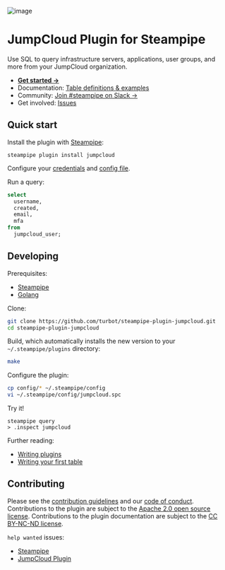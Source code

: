 ![image](https://hub.steampipe.io/images/plugins/turbot/jumpcloud-social-graphic.png)

# JumpCloud Plugin for Steampipe

Use SQL to query infrastructure servers, applications, user groups, and more from your JumpCloud organization.

- **[Get started →](https://hub.steampipe.io/plugins/turbot/jumpcloud)**
- Documentation: [Table definitions & examples](https://hub.steampipe.io/plugins/turbot/jumpcloud/tables)
- Community: [Join #steampipe on Slack →](https://turbot.com/community/join)
- Get involved: [Issues](https://github.com/turbot/steampipe-plugin-jumpcloud/issues)

## Quick start

Install the plugin with [Steampipe](https://steampipe.io):

```shell
steampipe plugin install jumpcloud
```

Configure your [credentials](https://hub.steampipe.io/plugins/turbot/jumpcloud#credentials) and [config file](https://hub.steampipe.io/plugins/turbot/jumpcloud#configuration).

Run a query:

```sql
select
  username,
  created,
  email,
  mfa
from
  jumpcloud_user;
```

## Developing

Prerequisites:

- [Steampipe](https://steampipe.io/downloads)
- [Golang](https://golang.org/doc/install)

Clone:

```sh
git clone https://github.com/turbot/steampipe-plugin-jumpcloud.git
cd steampipe-plugin-jumpcloud
```

Build, which automatically installs the new version to your `~/.steampipe/plugins` directory:

```sh
make
```

Configure the plugin:

```sh
cp config/* ~/.steampipe/config
vi ~/.steampipe/config/jumpcloud.spc
```

Try it!

```shell
steampipe query
> .inspect jumpcloud
```

Further reading:

- [Writing plugins](https://steampipe.io/docs/develop/writing-plugins)
- [Writing your first table](https://steampipe.io/docs/develop/writing-your-first-table)

## Contributing

Please see the [contribution guidelines](https://github.com/turbot/steampipe/blob/main/CONTRIBUTING.md) and our [code of conduct](https://github.com/turbot/steampipe/blob/main/CODE_OF_CONDUCT.md). Contributions to the plugin are subject to the [Apache 2.0 open source license](https://github.com/turbot/steampipe-plugin-jumpcloud/blob/main/LICENSE). Contributions to the plugin documentation are subject to the [CC BY-NC-ND license](https://github.com/turbot/steampipe-plugin-jumpcloud/blob/main/docs/LICENSE).

`help wanted` issues:

- [Steampipe](https://github.com/turbot/steampipe/labels/help%20wanted)
- [JumpCloud Plugin](https://github.com/turbot/steampipe-plugin-jumpcloud/labels/help%20wanted)
